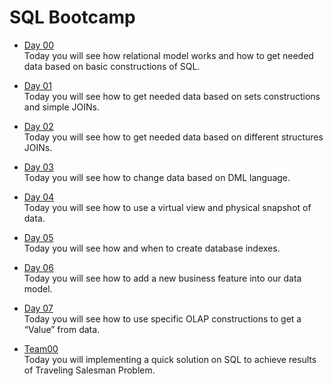 # SQL Bootcamp

- [Day 00](Day00) \
  Today you will see how relational model works and how to get needed data based on basic constructions of SQL.

- [Day 01](Day01) \
  Today you will see how to get needed data based on sets constructions and simple JOINs.

- [Day 02](Day02) \
  Today you will see how to get needed data based on different structures JOINs.

- [Day 03](Day03) \
  Today you will see how to change data based on DML language.

- [Day 04](Day04) \
  Today you will see how to use a virtual view and physical snapshot of data.

- [Day 05](Day05) \
  Today you will see how and when to create database indexes.

- [Day 06](Day06) \
  Today you will see how to add a new business feature into our data model.

- [Day 07](Day07) \
  Today you will see how to use specific OLAP constructions to get a “Value” from data.

- [Team00](Team00) \
  Today you will implementing a quick solution on SQL to achieve results of Traveling Salesman Problem.
